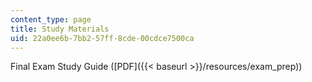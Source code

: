 ```yaml
---
content_type: page
title: Study Materials
uid: 22a0ee6b-7bb2-57ff-8cde-00cdce7500ca
---
```


Final Exam Study Guide ([PDF]({{< baseurl >}}/resources/exam_prep))